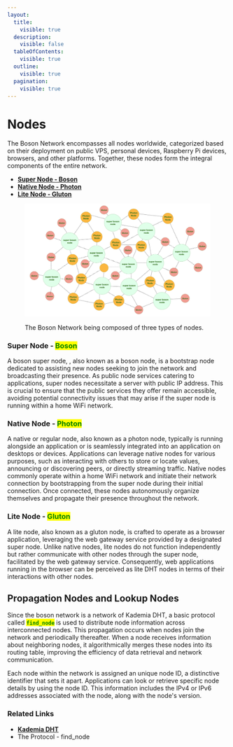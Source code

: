 ```yaml
---
layout:
  title:
    visible: true
  description:
    visible: false
  tableOfContents:
    visible: true
  outline:
    visible: true
  pagination:
    visible: true
---
```


# Nodes

The Boson Network encompasses all nodes worldwide, categorized based on their deployment on public VPS, personal devices, Raspberry Pi devices, browsers, and other platforms. Together, these nodes form the integral components of the entire network.

* [**Super Node - Boson**](nodes.md#super-node-boson-node)
* [**Native Node - Photon**](nodes.md#native-node-photon-node)
* [**Lite Node - Gluton**](nodes.md#lite-node-gluton-node)

<figure><img src="../../.gitbook/assets/boson-nodes-topology.png" alt=""><figcaption><p>The Boson Network being composed of three types of nodes.</p></figcaption></figure>

### Super Node - <mark style="color:green;">Boson</mark>

A boson super node, , also known as a boson node, is a bootstrap node dedicated to assisting new nodes seeking to join the network and broadcasting their presence. As public node services catering to applications, super nodes necessitate a server with public IP address. This is crucial to ensure that the public services they offer remain accessible, avoiding potential connectivity issues that may arise if the super node is running within a home WiFi network.

### Native Node - <mark style="color:green;">Photon</mark>

A native or regular node, also known as a photon node, typically is running alongside an application or is seamlessly integrated into an application on desktops or devices. Applications can leverage native nodes for various purposes, such as interacting with others to store or locate values, announcing or discovering peers, or directly streaming traffic. Native nodes commonly operate within a home WiFi network and initiate their network connection by bootstrapping from the super node during their initial connection. Once connected, these nodes autonomously organize themselves and propagate their presence throughout the network.

### Lite Node - <mark style="color:green;">Gluton</mark>

A lite node, also known as a gluton node, is crafted to operate as a browser application, leveraging the web gateway service provided by a designated super node. Unlike native nodes, lite nodes do not function independently but rather communicate with other nodes through the super node, facilitated by the web gateway service. Consequently, web applications running in the browser can be perceived as lite DHT nodes in terms of their interactions with other nodes.


## Propagation Nodes and Lookup Nodes

Since the boson network is a network of Kademia DHT, a basic protocol called <mark style="color:green;">**`find_node`**</mark> is used to distribute node information across interconnected nodes. This propagation occurs when nodes join the network and periodically thereafter. When a node receives information about neighboring nodes, it algorithmically merges these nodes into its routing table, improving the efficiency of data retrieval and network communication.

Each node within the network is assigned an unique node ID, a distinctive identifier that sets it apart. Applications can look or retrieve specific node details by using the node ID. This information includes the IPv4 or IPv6 addresses associated with the node, along with the node's version.

### Related Links

* [**Kademia DHT**](../kademlia-dht.md)
* The Protocol - find\_node
